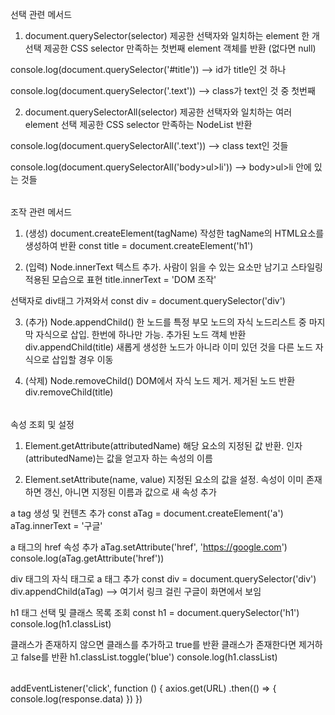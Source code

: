 ######
선택 관련 메서드
1. document.querySelector(selector)
제공한 선택자와 일치하는 element 한 개 선택
제공한 CSS selector 만족하는 첫번째 element 객체를 반환 (없다면 null)

console.log(document.querySelector('#title')) 
--> id가 title인 것 하나

console.log(document.querySelector('.text'))
--> class가 text인 것 중 첫번째

2. document.querySelectorAll(selector)
제공한 선택자와 일치하는 여러 element 선택
제공한 CSS selector 만족하는 NodeList 반환

console.log(document.querySelectorAll('.text'))
--> class text인 것들

console.log(document.querySelectorAll('body>ul>li'))
--> body>ul>li 안에 있는 것들

######
조작 관련 메서드
1. (생성) document.createElement(tagName)
작성한 tagName의 HTML요소를 생성하여 반환
const title = document.createElement('h1')

2. (입력) Node.innerText
텍스트 추가. 사람이 읽을 수 있는 요소만 남기고 스타일링 적용된 모습으로 표현
title.innerText = 'DOM 조작'

선택자로 div태그 가져와서
const div = document.querySelector('div')

3. (추가) Node.appendChild()
한 노드를 특정 부모 노드의 자식 노드리스트 중 마지막 자식으로 삽입.
한번에 하나만 가능. 추가된 노드 객체 반환
div.appendChild(title)
새롭게 생성한 노드가 아니라 이미 있던 것을 다른 노드 자식으로 삽입할 경우 이동

4. (삭제) Node.removeChild()
DOM에서 자식 노드 제거. 제거된 노드 반환   
div.removeChild(title)

######
속성 조회 및 설정
1. Element.getAttribute(attributedName)
해당 요소의 지정된 값 반환. 인자(attributedName)는 값을 얻고자 하는 속성의 이름

2. Element.setAttribute(name, value)
지정된 요소의 값을 설정. 속성이 이미 존재하면 갱신, 아니면 지정된 이름과 값으로
새 속성 추가

a tag 생성 및 컨텐츠 추가
const aTag = document.createElement('a')
aTag.innerText = '구글'

a 태그의 href 속성 추가 
aTag.setAttribute('href', 'https://google.com')
console.log(aTag.getAttribute('href'))

div 태그의 자식 태그로 a 태그 추가
const div = document.querySelector('div')
div.appendChild(aTag) --> 여기서 링크 걸린 구글이 화면에서 보임

h1 태그 선택 및 클래스 목록 조회
const h1 = document.querySelector('h1')
console.log(h1.classList)

클래스가 존재하지 않으면 클래스를 추가하고 true를 반환
클래스가 존재한다면 제거하고 false를 반환
h1.classList.toggle('blue')
console.log(h1.classList)

######
addEventListener('click', function () {
  axios.get(URL)
    .then(() => {
      console.log(response.data)
    })
})
